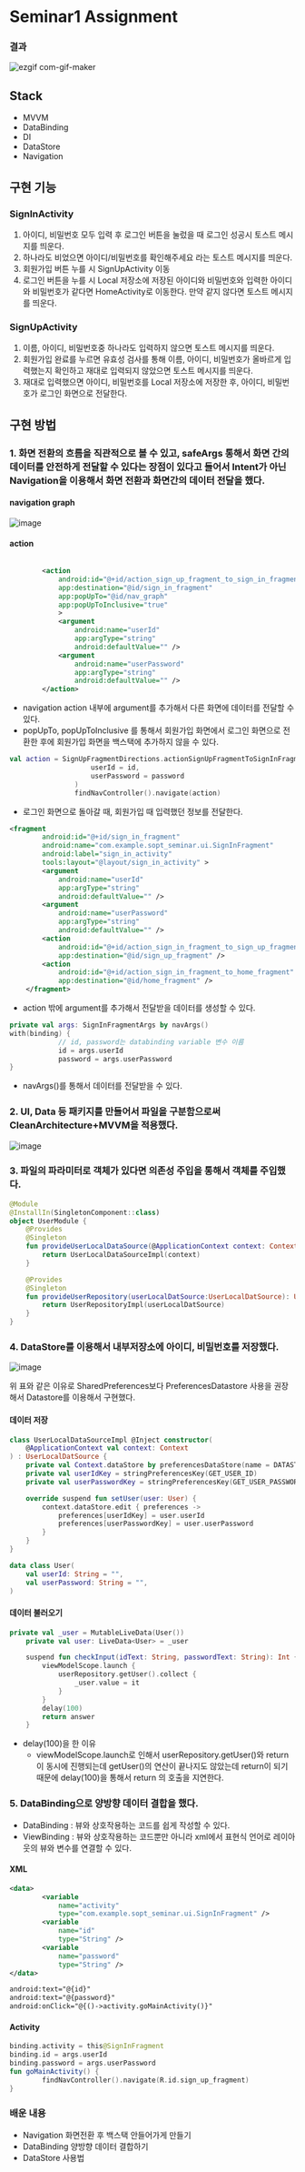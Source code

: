 # Seminar1 Assignment

### 결과
![ezgif com-gif-maker](https://user-images.githubusercontent.com/82709044/162190180-e48ff3b6-f9fc-4f4e-8dbf-fbab8d1d4704.gif)

## Stack

- MVVM
- DataBinding
- DI
- DataStore
- Navigation

## 구현 기능

### SignInActivity

1. 아이디, 비밀번호 모두 입력 후 로그인 버튼을 눌렀을 때 로그인 성공시 토스트 메시지를 띄운다.
2. 하나라도 비었으면 아이디/비밀번호를 확인해주세요 라는 토스트 메시지를 띄운다.
3. 회원가입 버튼 누를 시 SignUpActivity 이동
4. 로그인 버튼을 누를 시 Local 저장소에 저장된 아이디와 비밀번호와 입력한 아이디와 비밀번호가 같다면 HomeActivity로 이동한다. 만약 같지 않다면 토스트 메시지를 띄운다.

### SignUpActivity

1. 이름, 아이디, 비밀번호중 하나라도 입력하지 않으면 토스트 메시지를 띄운다.
2. 회원가입 완료를 누르면 유효성 검사를 통해 이름, 아이디, 비밀번호가 올바르게 입력했는지 확인하고 재대로 입력되지 않았으면 토스트 메시지를 띄운다.
3. 재대로 입력했으면 아이디, 비밀번호를 Local 저장소에 저장한 후, 아이디, 비밀번호가 로그인 화면으로 전달한다.

## 구현 방법
### 1. 화면 전환의 흐름을 직관적으로 볼 수 있고, safeArgs 통해서 화면 간의 데이터를 안전하게 전달할 수 있다는 장점이 있다고 들어서 Intent가 아닌 Navigation을 이용해서 화면 전환과 화면간의 데이터 전달을 했다.

#### navigation graph

![image](https://user-images.githubusercontent.com/82709044/162136968-08ad2928-ccd9-4e6d-b847-d44fdef35e5d.png)

#### action

```xml

        <action
            android:id="@+id/action_sign_up_fragment_to_sign_in_fragment"
            app:destination="@id/sign_in_fragment"
            app:popUpTo="@id/nav_graph"
            app:popUpToInclusive="true"
            >
            <argument
                android:name="userId"
                app:argType="string"
                android:defaultValue="" />
            <argument
                android:name="userPassword"
                app:argType="string"
                android:defaultValue="" />
        </action>

```

- navigation action 내부에 argument를 추가해서 다른 화면에 데이터를 전달할 수 있다.
- popUpTo, popUpToInclusive 를 통해서 회원가입 화면에서 로그인 화면으로 전환한 후에 회원가입 화면을 백스택에 추가하지 않을 수 있다.

```kotlin
val action = SignUpFragmentDirections.actionSignUpFragmentToSignInFragment(
                    userId = id,
                    userPassword = password
                )
                findNavController().navigate(action)
```
- 로그인 화면으로 돌아갈 때, 회원가입 때 입력했던 정보를 전달한다.

```xml
<fragment
        android:id="@+id/sign_in_fragment"
        android:name="com.example.sopt_seminar.ui.SignInFragment"
        android:label="sign_in_activity"
        tools:layout="@layout/sign_in_activity" >
        <argument
            android:name="userId"
            app:argType="string"
            android:defaultValue="" />
        <argument
            android:name="userPassword"
            app:argType="string"
            android:defaultValue="" />
        <action
            android:id="@+id/action_sign_in_fragment_to_sign_up_fragment"
            app:destination="@id/sign_up_fragment" />
        <action
            android:id="@+id/action_sign_in_fragment_to_home_fragment"
            app:destination="@id/home_fragment" />
    </fragment>
```

- action 밖에 argument를 추가해서 전달받을 데이터를 생성할 수 있다.

```kotlin
private val args: SignInFragmentArgs by navArgs()
with(binding) {
            // id, password는 databinding variable 변수 이름 
            id = args.userId
            password = args.userPassword
}
```

- navArgs()를 통해서 데이터를 전달받을 수 있다.

### 2. UI, Data 등 패키지를 만들어서 파일을 구분함으로써 CleanArchitecture+MVVM을 적용했다.
    
![image](https://user-images.githubusercontent.com/82709044/162137076-2ca2a340-54b2-4500-97e9-b817c435b651.png)
    
### 3. 파일의 파라미터로 객체가 있다면 의존성 주입을 통해서 객체를 주입했다.
    
```kotlin
@Module
@InstallIn(SingletonComponent::class)
object UserModule {
    @Provides
    @Singleton
    fun provideUserLocalDataSource(@ApplicationContext context: Context): UserLocalDatSource {
        return UserLocalDataSourceImpl(context)
    }

    @Provides
    @Singleton
    fun provideUserRepository(userLocalDatSource:UserLocalDatSource): UserRepository {
        return UserRepositoryImpl(userLocalDatSource)
    }
}
```
 
### 4. DataStore를 이용해서 내부저장소에 아이디, 비밀번호를 저장했다.
    
![image](https://user-images.githubusercontent.com/82709044/162137175-70dc82ef-6d57-4c22-904e-60321c1b6a4f.png)

위 표와 같은 이유로 SharedPreferences보다 PreferencesDatastore 사용을 권장해서 Datastore를 이용해서 구현했다.

#### 데이터 저장

```kotlin
class UserLocalDataSourceImpl @Inject constructor(
    @ApplicationContext val context: Context
) : UserLocalDatSource {
    private val Context.dataStore by preferencesDataStore(name = DATASTORE)
    private val userIdKey = stringPreferencesKey(GET_USER_ID)
    private val userPasswordKey = stringPreferencesKey(GET_USER_PASSWORD)

    override suspend fun setUser(user: User) {
        context.dataStore.edit { preferences ->
            preferences[userIdKey] = user.userId
            preferences[userPasswordKey] = user.userPassword
        }
    }
}

data class User(
    val userId: String = "",
    val userPassword: String = "",
)
```

#### 데이터 불러오기

```kotlin
private val _user = MutableLiveData(User())
    private val user: LiveData<User> = _user

    suspend fun checkInput(idText: String, passwordText: String): Int {
        viewModelScope.launch {
            userRepository.getUser().collect {
                _user.value = it
            }
        }
        delay(100)
        return answer
    }
```

- delay(100)을 한 이유
  - viewModelScope.launch로 인해서 userRepository.getUser()와 return 이 동시에 진행되는데 getUser()의 연산이 끝나지도 않았는데 return이 되기 때문에 delay(100)을 통해서 return 의 호출을 지연한다.

### 5. DataBinding으로 양방향 데이터 결합을 했다.
- DataBinding : 뷰와 상호작용하는 코드를 쉽게 작성할 수 있다.
- ViewBinding : 뷰와 상호작용하는 코드뿐만 아니라 xml에서 표현식 언어로 레이아웃의 뷰와 변수를 연결할 수 있다.

#### XML
```xml
<data>
        <variable
            name="activity"
            type="com.example.sopt_seminar.ui.SignInFragment" />
        <variable
            name="id"
            type="String" />
        <variable
            name="password"
            type="String" />
</data>
```

```xml
android:text="@{id}"
android:text="@{password}"
android:onClick="@{()->activity.goMainActivity()}"
```

#### Activity
```kotlin
binding.activity = this@SignInFragment
binding.id = args.userId
binding.password = args.userPassword
fun goMainActivity() {
        findNavController().navigate(R.id.sign_up_fragment)
}
```

### 배운 내용
- Navigation 화면전환 후 백스택 안들어가게 만들기
- DataBinding 양방향 데이터 결합하기
- DataStore 사용법
